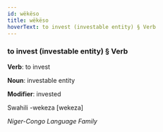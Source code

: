 ```yaml
---
id: wëkëso
title: wëkëso
hoverText: to invest (investable entity) § Verb
---
```


### to invest (investable entity) § Verb

**Verb**: to invest

**Noun**: investable entity

**Modifier**: invested

Swahili -wekeza [wekeza]

*Niger-Congo Language Family*